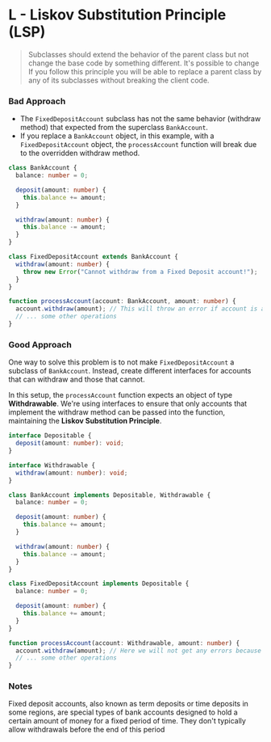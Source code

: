 # L - Liskov Substitution Principle (LSP)

> Subclasses should extend the behavior of the parent class but not change the base code by something different. It's possible to change
> If you follow this principle you will be able to replace a parent class by any of its subclasses without breaking the client code.

### Bad Approach

- The `FixedDepositAccount` subclass has not the same behavior (withdraw method) that expected from the superclass `BankAccount`.
- If you replace a `BankAccount` object, in this example, with a `FixedDepositAccount` object, the `processAccount` function will break due to the overridden withdraw method.

```typescript
class BankAccount {
  balance: number = 0;

  deposit(amount: number) {
    this.balance += amount;
  }

  withdraw(amount: number) {
    this.balance -= amount;
  }
}

class FixedDepositAccount extends BankAccount {
  withdraw(amount: number) {
    throw new Error("Cannot withdraw from a Fixed Deposit account!");
  }
}

function processAccount(account: BankAccount, amount: number) {
  account.withdraw(amount); // This will throw an error if account is a FixedDepositAccount
  // ... some other operations
}
```

### Good Approach

One way to solve this problem is to not make `FixedDepositAccount` a subclass of `BankAccount`. Instead, create different interfaces for accounts that can withdraw and those that cannot.

In this setup, the `processAccount` function expects an object of type **Withdrawable**. We're using interfaces to ensure that only accounts that implement the withdraw method can be passed into the function, maintaining the **Liskov Substitution Principle**.

```typescript
interface Depositable {
  deposit(amount: number): void;
}

interface Withdrawable {
  withdraw(amount: number): void;
}

class BankAccount implements Depositable, Withdrawable {
  balance: number = 0;

  deposit(amount: number) {
    this.balance += amount;
  }

  withdraw(amount: number) {
    this.balance -= amount;
  }
}

class FixedDepositAccount implements Depositable {
  balance: number = 0;

  deposit(amount: number) {
    this.balance += amount;
  }
}

function processAccount(account: Withdrawable, amount: number) {
  account.withdraw(amount); // Here we will not get any errors because account param implements Withdrawable interface and will have a withdraw method.
  // ... some other operations
}
```

### Notes

Fixed deposit accounts, also known as term deposits or time deposits in some regions, are special types of bank accounts designed to hold a certain amount of money for a fixed period of time. They don't typically allow withdrawals before the end of this period
